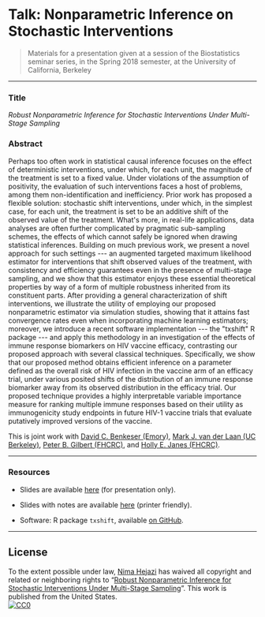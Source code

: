 # Talk: Nonparametric Inference on Stochastic Interventions

> Materials for a presentation given at a session of the Biostatistics seminar
> series, in the Spring 2018 semester, at the University of California, Berkeley

---

### Title

_Robust Nonparametric Inference for Stochastic Interventions Under Multi-Stage
Sampling_

### Abstract

Perhaps too often work in statistical causal inference focuses on the effect of
deterministic interventions, under which, for each unit, the magnitude of the
treatment is set to a fixed value. Under violations of the assumption of
positivity, the evaluation of such interventions faces a host of problems, among
them non-identification and inefficiency. Prior work has proposed a flexible
solution: stochastic shift interventions, under which, in the simplest case, for
each unit, the treatment is set to be an additive shift of the observed value of
the treatment. What's more, in real-life applications, data analyses are often
further complicated by pragmatic sub-sampling schemes, the effects of which
cannot safely be ignored when drawing statistical inferences. Building on much
previous work, we present a novel approach for such settings --- an augmented
targeted maximum likelihood estimator for interventions that shift observed
values of the treatment, with consistency and efficiency guarantees even in the
presence of multi-stage sampling, and we show that this estimator enjoys these
essential theoretical properties by way of a form of multiple robustness
inherited from its constituent parts. After providing a general characterization
of shift interventions, we illustrate the utility of employing our proposed
nonparametric estimator via simulation studies, showing that it attains fast
convergence rates even when incorporating machine learning estimators; moreover,
we introduce a recent software implementation --- the "txshift" R package ---
and apply this methodology in an investigation of the effects of immune response
biomarkers on HIV vaccine efficacy, contrasting our proposed approach with
several classical techniques. Specifically, we show that our proposed method
obtains efficient inference on a parameter defined as the overall risk of HIV
infection in the vaccine arm of an efficacy trial, under various posited shifts
of the distribution of an immune response biomarker away from its observed
distribution in the efficacy trial. Our proposed technique provides a highly
interpretable variable importance measure for ranking multiple immune responses
based on their utility as immunogenicity study endpoints in future HIV-1 vaccine
trials that evaluate putatively improved versions of the vaccine.

This is joint work with [David C. Benkeser
(Emory)](https://www.benkeserstatistics.com/),
[Mark J. van der Laan (UC Berkeley)](https://www.stat.berkeley.edu/~laan),
[Peter B. Gilbert
(FHCRC)](https://www.fredhutch.org/en/labs/profiles/gilbert-peter.html), and
[Holly E. Janes
(FHCRC)](https://www.fredhutch.org/en/labs/profiles/janes-holly.html).

---

### Resources
* Slides are available [here](https://goo.gl/LAoDUJ) (for presentation only).

* Slides with notes are available [here](https://goo.gl/Vq6v5o) (printer
   friendly).

* Software: R package `txshift`, available [on
    GitHub](https://github.com/nhejazi/txshift).
    <!-- and [CRAN](https://CRAN.R-project.org/package=txshift). -->

---

## License

To the extent possible under law, [Nima
Hejazi](https://www.stat.berkeley.edu/~nhejazi) has waived all copyright and
related or neighboring rights to &ldquo;[Robust Nonparametric Inference for
Stochastic Interventions Under Multi-Stage
Sampling](https://www.stat.berkeley.edu/~nhejazi/present/2018_berkeley_txshift.pdf)&rdquo;.
This work is published from the United States.
<br/>
[![CC0](http://i.creativecommons.org/p/zero/1.0/88x31.png)](http://creativecommons.org/publicdomain/zero/1.0/)

